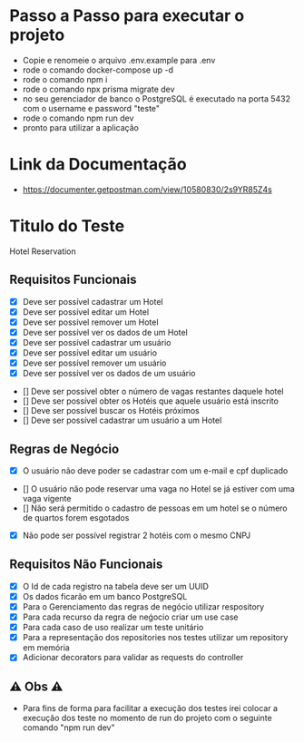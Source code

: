 # Passo a Passo para executar o projeto

- Copie e renomeie o arquivo .env.example para .env
- rode o comando docker-compose up -d
- rode o comando npm i
- rode o comando npx prisma migrate dev
- no seu gerenciador de banco o PostgreSQL é executado na porta 5432 com o username e password "teste"
- rode o comando npm run dev
- pronto para utilizar a aplicação

# Link da Documentação

- https://documenter.getpostman.com/view/10580830/2s9YR85Z4s

# Titulo do Teste

Hotel Reservation

## Requisitos Funcionais

- [x] Deve ser possível cadastrar um Hotel
- [x] Deve ser possível editar um Hotel
- [x] Deve ser possível remover um Hotel
- [x] Deve ser possível ver os dados de um Hotel
- [x] Deve ser possível cadastrar um usuário
- [x] Deve ser possível editar um usuário
- [x] Deve ser possível remover um usuário
- [x] Deve ser possível ver os dados de um usuário
- [] Deve ser possível obter o número de vagas restantes daquele hotel
- [] Deve ser possível obter os Hotéis que aquele usuário está inscrito
- [] Deve ser possível buscar os Hotéis próximos
- [] Deve ser possível cadastrar um usuário a um Hotel

## Regras de Negócio

- [x] O usuário não deve poder se cadastrar com um e-mail e cpf duplicado
- [] O usuário não pode reservar uma vaga no Hotel se já estiver com uma vaga vigente
- [] Não será permitido o cadastro de pessoas em um hotel se o número de quartos forem esgotados
- [x] Não pode ser possível registrar 2 hotéis com o mesmo CNPJ

## Requisitos Não Funcionais

- [x] O Id de cada registro na tabela deve ser um UUID
- [x] Os dados ficarão em um banco PostgreSQL
- [x] Para o Gerenciamento das regras de negócio utilizar respository
- [x] Para cada recurso da regra de neǵocio criar um use case
- [x] Para cada caso de uso realizar um teste unitário
- [x] Para a representação dos repositories nos testes utilizar um repository em memória
- [x] Adicionar decorators para validar as requests do controller

## ⚠️ Obs ⚠️
- Para fins de forma para facilitar a execução dos testes irei colocar a execução dos teste no momento de run do projeto com o seguinte comando "npm run dev"